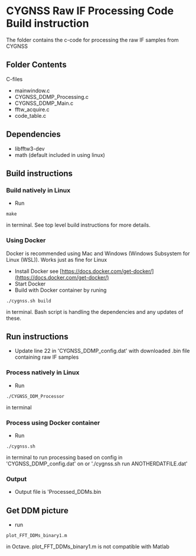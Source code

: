 <!-- Title -->
# CYGNSS Raw IF Processing Code Build instruction
The folder contains the c-code for processing the raw IF samples from CYGNSS

## Folder Contents
C-files
* mainwindow.c
* CYGNSS_DDMP_Processing.c 
* CYGNSS_DDMP_Main.c 
* fftw_acquire.c
* code_table.c


## Dependencies
* libfftw3-dev
* math (default included in using linux)

## Build instructions
### Build natively in Linux
* Run 
```
make
```
in terminal. See top level build instructions for more details.

### Using Docker 
Docker is recommended using Mac and Windows (Windows Subsystem for Linux (WSL)). Works just as fine for Linux

* Install Docker see  [https://docs.docker.com/get-docker/](https://docs.docker.com/get-docker/)
* Start Docker
* Build with Docker container by runing 
```
./cygnss.sh build
```
in terminal. Bash script is handling the dependencies and any updates of these.

## Run instructions
* Update line 22 in 'CYGNSS_DDMP_config.dat' with downloaded .bin file containing raw IF samples

### Process natively in Linux
* Run 
```
./CYGNSS_DDM_Processor
```
in terminal

### Process using Docker container
* Run 
```
./cygnss.sh
```
in terminal to run processing based on config in 'CYGNSS_DDMP_config.dat' on or './cygnss.sh run ANOTHERDATFILE.dat'

### Output
* Output file is 'Processed_DDMs.bin

## Get DDM picture
* run 
```
plot_FFT_DDMs_binary1.m 
```
in Octave. plot_FFT_DDMs_binary1.m is not compatible with Matlab